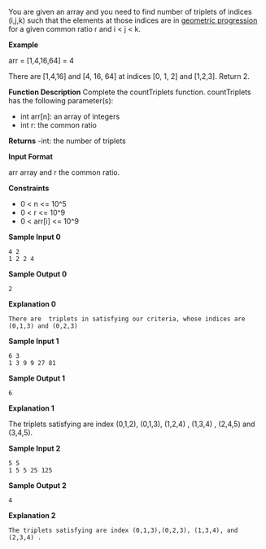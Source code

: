 You are given an array and you need to find number of triplets of indices (i,j,k) such that the elements at those indices are in [geometric progression](https://en.wikipedia.org/wiki/Geometric_progression) for a given common ratio r and i < j < k.

**Example**
 
arr = [1,4,16,64] = 4

There are [1,4,16] and [4, 16, 64] at indices [0, 1, 2] and [1,2,3]. Return 2.

**Function Description**
Complete the countTriplets function.
countTriplets has the following parameter(s):
- int arr[n]: an array of integers
- int r: the common ratio

**Returns**
-int: the number of triplets

**Input Format**

arr array and r the common ratio. 

**Constraints**
- 0 < n <= 10^5
- 0 < r <= 10^9
- 0 < arr[i] <= 10^9  

**Sample Input 0**
```
4 2
1 2 2 4
```
**Sample Output 0**
```
2
```
**Explanation 0**
```
There are  triplets in satisfying our criteria, whose indices are (0,1,3) and (0,2,3) 
```
**Sample Input 1**
```
6 3
1 3 9 9 27 81
```
**Sample Output 1**
```
6
```
**Explanation 1**

The triplets satisfying are index (0,1,2), (0,1,3), (1,2,4) , (1,3,4) , (2,4,5) and (3,4,5).

**Sample Input 2**
```
5 5
1 5 5 25 125
```
**Sample Output 2**
```
4
```
**Explanation 2**
```
The triplets satisfying are index (0,1,3),(0,2,3), (1,3,4), and (2,3,4) .
```